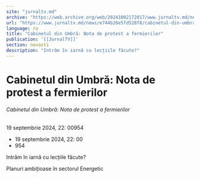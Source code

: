 ```yaml
---
site: "jurnaltv.md"
archive: "https://web.archive.org/web/20241002172817/www.jurnaltv.md/news/e744b26e5fd528f8/cabinetul-din-umbra-nota-de-protest-a-fermierilor.html"
url: "https://www.jurnaltv.md/news/e744b26e5fd528f8/cabinetul-din-umbra-nota-de-protest-a-fermierilor.html"
language: ro
title: "Cabinetul din Umbră: Nota de protest a fermierilor"
publication: '[[JurnalTV]]'
section: novosti
description: "Intrăm în iarnă cu lecțiile făcute?"
---
```


# Cabinetul din Umbră: Nota de protest a fermierilor

###### Cabinetul din Umbră: Nota de protest a fermierilor

19 septembrie 2024, 22: 00954

- 19 septembrie 2024, 22: 00
- 954

Intrăm în iarnă cu lecțiile făcute?

Planuri ambițioase în sectorul Energetic